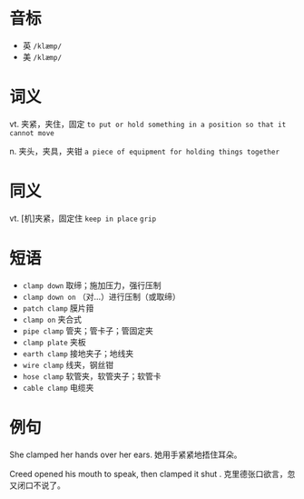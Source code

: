 # 音标

- 英 `/klæmp/`
- 美 `/klæmp/`

# 词义

vt. 夹紧，夹住，固定
`to put or hold something in a position so that it cannot move`

n. 夹头，夹具，夹钳
`a piece of equipment for holding things together`

# 同义

vt. [机]夹紧，固定住
`keep in place` `grip`

# 短语

- `clamp down` 取缔；施加压力，强行压制
- `clamp down on` （对…）进行压制（或取缔）
- `patch clamp` 膜片箝
- `clamp on` 夹合式
- `pipe clamp` 管夹；管卡子；管固定夹
- `clamp plate` 夹板
- `earth clamp` 接地夹子；地线夹
- `wire clamp` 线夹，钢丝钳
- `hose clamp` 软管夹，软管夹子；软管卡
- `cable clamp` 电缆夹

# 例句

She clamped her hands over her ears.
她用手紧紧地捂住耳朵。

Creed opened his mouth to speak, then clamped it shut .
克里德张口欲言，忽又闭口不说了。


